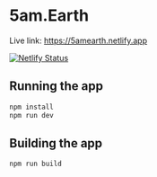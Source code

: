 # 5am.Earth
Live link: https://5amearth.netlify.app

[![Netlify Status](https://api.netlify.com/api/v1/badges/ae1ec87f-872c-4fac-98aa-452e888df9b4/deploy-status)](https://app.netlify.com/projects/5amearth/deploys)

## Running the app

```bash
npm install
npm run dev
```

## Building the app

```bash
npm run build
```

